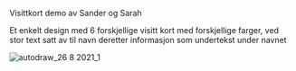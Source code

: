Visittkort demo av Sander og Sarah

Et enkelt design med 6 forskjellige visitt kort med forskjellige farger, ved stor text satt av til navn deretter informasjon som undertekst under navnet


![autodraw_26 8 2021_1](https://user-images.githubusercontent.com/89189052/131741630-f1674769-6055-41bd-9d6e-26eadf9af7f5.png)

